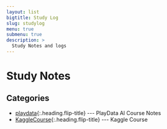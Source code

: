 ```yaml
---
layout: list
bigtitle: Study Log
slug: studylog
menu: true
submenu: true
description: >
  Study Notes and logs
---
```


# Study Notes

## Categories

* [playdata]{:.heading.flip-title} --- PlayData AI Course Notes
* [KaggleCourse]{:.heading.flip-title} --- Kaggle Course

[playdata]: /playdata/
[KaggleCourse]: /kagglecourse/